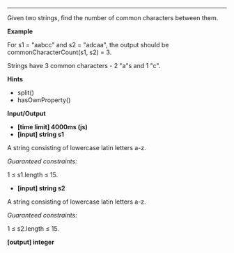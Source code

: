 ---
Given two strings, find the number of common characters between them.

**Example**

For s1 = "aabcc" and s2 = "adcaa", the output should be
commonCharacterCount(s1, s2) = 3.

Strings have 3 common characters - 2 "a"s and 1 "c".

**Hints**
-   split()
-   hasOwnProperty()

**Input/Output**

- **[time limit] 4000ms (js)**
- **[input] string s1**

A string consisting of lowercase latin letters a-z.

*Guaranteed constraints:*

1 ≤ s1.length ≤ 15.

- **[input] string s2**

A string consisting of lowercase latin letters a-z.

*Guaranteed constraints:*

1 ≤ s2.length ≤ 15.

**[output] integer**